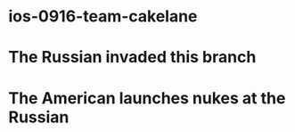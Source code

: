 # ios-0916-team-cakelane
# The Russian invaded this branch
# The American launches nukes at the Russian
